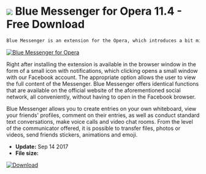 # ![](https://cdn.softexe.net/static/icon/2/blue-messenger-dla-opery-10835.png) Blue Messenger for Opera 11.4 - Free Download

```sh
Blue Messenger is an extension for the Opera, which introduces a bit misleading name in the mentioned browser full support for the social networking site Facebook and Messenger accompanying it.
```
[![Blue Messenger for Opera](https:https://tse2.mm.bing.net/th?id=OIP.5jgk1ZP6JnXW7GsvVScLvgHaEV&pid=Api)](https://softexe.net/win/internet/browser-add-ons/blue-messenger-for-opera:pRhce.html)

Right after installing the extension is available in the browser window in the form of a small icon with notifications, which clicking opens a small window with our Facebook account. The appropriate option allows the user to view the full content of the Messenger. Blue Messenger offers identical functions that are available on the official website of the aforementioned social network, all conveniently, without having to open in the Facebook browser.
 
 Blue Messenger allows you to create entries on your own whiteboard, view your friends' profiles, comment on their entries, as well as conduct standard text conversations, make voice calls and video chat rooms. From the level of the communicator offered, it is possible to transfer files, photos or videos, send friends stickers, animations and emoji.


- **Update:** Sep 14 2017
- **File size:** 

[![Download](https://cdn.softexe.net/static/img/download.png)](https://softexe.net/win/internet/browser-add-ons/blue-messenger-for-opera:pRhce.html)

